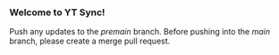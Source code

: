 ### Welcome to YT Sync! ###

Push any updates to the _premain_ branch. Before pushing into the _main_ branch, please create a merge pull request.
